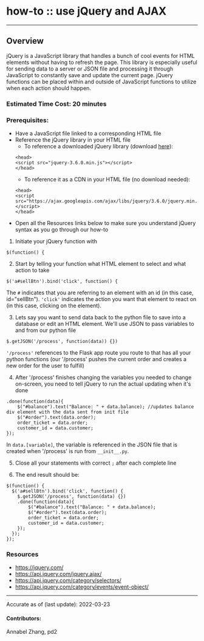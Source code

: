 # how-to :: use jQuery and AJAX
---
## Overview
jQuery is a JavaScript library that handles a bunch of cool events for HTML
elements without having to refresh the page. This library is especially useful
for sending data to a server or JSON file and processing it through JavaScript
to constantly save and update the current page. jQuery functions can be
placed within and outside of JavaScript functions to utilize when each action
should happen.

### Estimated Time Cost: 20 minutes

### Prerequisites:

- Have a JavaScript file linked to a corresponding HTML file
- Reference the jQuery library in your HTML file
  - To reference a downloaded jQuery library (download [here](https://jquery.com/download/)):
  ```
  <head>
  <script src="jquery-3.6.0.min.js"></script>
  </head>
  ```
  - To reference it as a CDN in your HTML file (no download needed):
  ```
  <head>
  <script src="https://ajax.googleapis.com/ajax/libs/jquery/3.6.0/jquery.min.js"></script>
  </head>
  ```
- Open all the Resources links below to make sure you understand jQuery syntax as you go through our how-to

1. Initiate your jQuery function with
```
$(function() {
```

2. Start by telling your function what HTML element to select and what action to take
```
$('a#sellBtn').bind('click', function() {
```
The `#` indicates that you are referring to an element with an id (in this case, id="sellBtn").
`'click'` indicates the action you want that element to react on (in this case, clicking on the element).

3. Lets say you want to send data back to the python file to save into a database or edit an HTML element. We'll use JSON to pass variables to and from our python file
```
$.getJSON('/process', function(data)) {})
```
`'/process'` references to the Flask app route you route to that has all your python functions (our '/process' pushes the current order and creates a new order for the user to fulfill)

4. After '/process' finishes changing the variables you needed to change on-screen, you need to tell jQuery to run the actual updating when it's done
```
.done(function(data){
    $("#balance").text("Balance: " + data.balance); //updates balance div element with the data sent from init file
    $("#order").text(data.order);
    order_ticket = data.order;
    customer_id = data.customer;
});
```
In `data.[variable]`, the variable is referenced in the JSON file that is created when '/process' is run from `__init__.py`.

5. Close all your statements with correct `;` after each complete line

6. The end result should be:
```
$(function() {
  $('a#sellBtn').bind('click', function() {
    $.getJSON('/process', function(data) {})
    .done(function(data){
        $("#balance").text("Balance: " + data.balance);
        $("#order").text(data.order);
        order_ticket = data.order;
        customer_id = data.customer;
    });
  });
});
```

### Resources
* https://jquery.com/
* https://api.jquery.com/jquery.ajax/
* https://api.jquery.com/category/selectors/
* https://api.jquery.com/category/events/event-object/

---

Accurate as of (last update): 2022-03-23

#### Contributors:
Annabel Zhang, pd2
